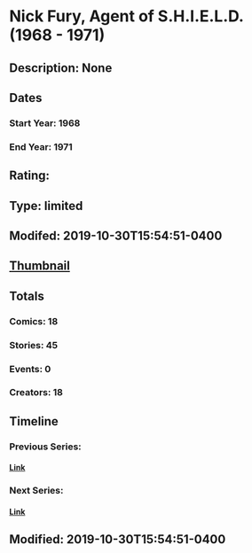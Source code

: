 # Nick Fury, Agent of S.H.I.E.L.D. (1968 - 1971)
## Description: None
## Dates
### Start Year: 1968
### End Year: 1971
## Rating: 
## Type: limited
## Modifed: 2019-10-30T15:54:51-0400
## [Thumbnail](http://i.annihil.us/u/prod/marvel/i/mg/c/a0/5db9ea29c19e2.jpg)
## Totals
### Comics: 18
### Stories: 45
### Events: 0
### Creators: 18
## Timeline
### Previous Series: 
#### [Link]()
### Next Series: 
#### [Link]()
## Modified: 2019-10-30T15:54:51-0400